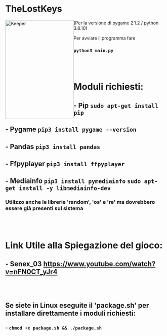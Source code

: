 # TheLostKeys

<img src="https://github.com/itisrivoira/TheLostKeys/blob/main/Python/assets/angry-mostro.png" alt="Keeper" style="float: left; image-rendering: pixelated" width="216" height="312">

(Per la versione di pygame 2.1.2 / python 3.8.10)

Per avviare il programma fare
### `python3 main.py`

</br></br>
# Moduli richiesti:
## - Pip `sudo apt-get install pip`

## - Pygame `pip3 install pygame --version`

## - Pandas `pip3 install pandas`

## - Ffpyplayer `pip3 install ffpyplayer`

## - Mediainfo `pip3 install pymediainfo` `sudo apt-get install -y libmediainfo-dev`
### Utilizzo anche le librerie 'random', 'os' e 're' ma dovrebbero essere già presenti sul sistema

</br></br>
# Link Utile alla Spiegazione del gioco:
## - Senex_03 https://www.youtube.com/watch?v=nFN0CT_yJr4
</br></br>
## Se siete in Linux eseguite il 'package.sh' per installare direttamente i moduli richiesti:
### - `chmod +x package.sh && ./package.sh`
